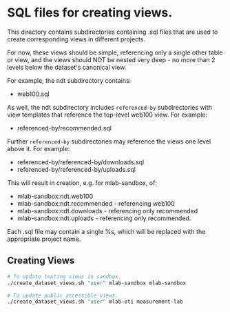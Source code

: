# SQL files for creating views.

This directory contains subdirectories containing .sql files that are used
to create corresponding views in different projects.

For now, these views should be simple, referencing only a single other table
or view, and the views should NOT be nested very deep - no more than 2 levels
below the dataset's canonical view.

For example, the ndt subdirectory contains:

*  web100.sql

As well, the ndt subdirectory includes `referenced-by` subdirectories with view
templates that reference the top-level web100 view. For example:

*  referenced-by/recommended.sql

Further `referenced-by` subdirectories may reference the views one level above
it. For example:

*  referenced-by/referenced-by/downloads.sql
*  referenced-by/referenced-by/uploads.sql

This will result in creation, e.g. for mlab-sandbox, of:

- mlab-sandbox:ndt.web100
- mlab-sandbox:ndt.recommended  - referencing web100
- mlab-sandbox:ndt.downloads - referencing only recommended
- mlab-sandbox:ndt.uploads - referencing only recommended.

Each .sql file may contain a single %s, which will be replaced with
the appropriate project name.

## Creating Views

```bash
# To update testing views in sandbox.
./create_dataset_views.sh "user" mlab-sandbox mlab-sandbox

# To update public accessible views.
./create_dataset_views.sh "user" mlab-oti measurement-lab
```
